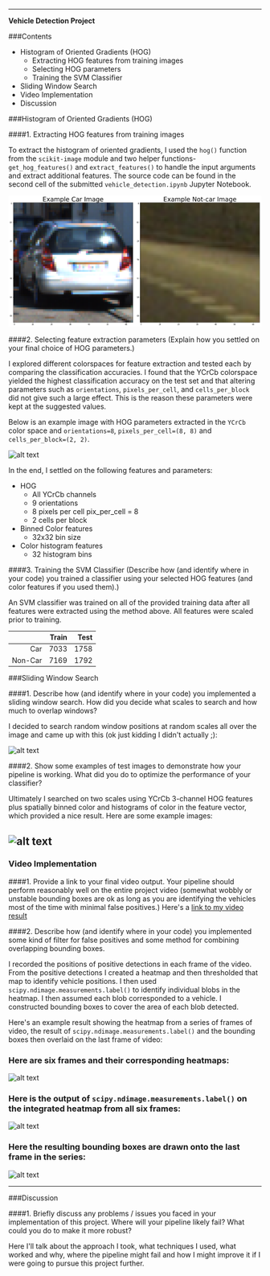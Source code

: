 
---

**Vehicle Detection Project**

[//]: # (Image References)
[image1]: ./writeup_images/car_not_car.png
[image2]: ./writeup_images/HOG_example.jpg
[image3]: ./examples/sliding_windows.jpg
[image4]: ./examples/sliding_window.jpg
[image5]: ./examples/bboxes_and_heat.png
[image6]: ./examples/labels_map.png
[image7]: ./examples/output_bboxes.png
[video1]: ./project_video.mp4

###Contents
* Histogram of Oriented Gradients (HOG)
  * Extracting HOG features from training images
  * Selecting HOG parameters
  * Training the SVM Classifier 
* Sliding Window Search
* Video Implementation
* Discussion

###Histogram of Oriented Gradients (HOG)

####1. Extracting HOG features from training images

To extract the histogram of oriented gradients, I used the `hog()` function from the `scikit-image` module and two helper functions- `get_hog_features()` and `extract_features()` to handle the input arguments and extract additional features. The source code can be found in the second cell of the submitted `vehicle_detection.ipynb` Jupyter Notebook. 

![alt text][image1]

####2. Selecting feature extraction parameters (Explain how you settled on your final choice of HOG parameters.)

I explored different colorspaces for feature extraction and tested each by comparing the classification accuracies. I found that the YCrCb colorspace yielded the highest classification accuracy on the test set and that altering parameters such as `orientations`, `pixels_per_cell`, and `cells_per_block` did not give such a large effect. This is the reason these parameters were kept at the suggested values.

Below is an example image with HOG parameters extracted in the `YCrCb` color space and  `orientations=8`, `pixels_per_cell=(8, 8)` and `cells_per_block=(2, 2)`.

![alt text][image2]

In the end, I settled on the following features and parameters: 
* HOG
  * All YCrCb channels
  * 9 orientations
  * 8 pixels per cell pix_per_cell = 8
  * 2 cells per block
* Binned Color features
  * 32x32 bin size
* Color histogram features
  * 32 histogram bins

####3. Training the SVM Classifier (Describe how (and identify where in your code) you trained a classifier using your selected HOG features (and color features if you used them).)

An SVM classifier was trained on all of the provided training data after all features were extracted using the method above. All features were scaled prior to training. 

|         | Train | Test |
|--------:|------:|-----:|
|     Car |  7033 | 1758 |
| Non-Car |  7169 | 1792 |

###Sliding Window Search

####1. Describe how (and identify where in your code) you implemented a sliding window search.  How did you decide what scales to search and how much to overlap windows?

I decided to search random window positions at random scales all over the image and came up with this (ok just kidding I didn't actually ;):

![alt text][image3]

####2. Show some examples of test images to demonstrate how your pipeline is working.  What did you do to optimize the performance of your classifier?

Ultimately I searched on two scales using YCrCb 3-channel HOG features plus spatially binned color and histograms of color in the feature vector, which provided a nice result.  Here are some example images:

![alt text][image4]
---

### Video Implementation

####1. Provide a link to your final video output.  Your pipeline should perform reasonably well on the entire project video (somewhat wobbly or unstable bounding boxes are ok as long as you are identifying the vehicles most of the time with minimal false positives.)
Here's a [link to my video result](./project_video.mp4)


####2. Describe how (and identify where in your code) you implemented some kind of filter for false positives and some method for combining overlapping bounding boxes.

I recorded the positions of positive detections in each frame of the video.  From the positive detections I created a heatmap and then thresholded that map to identify vehicle positions.  I then used `scipy.ndimage.measurements.label()` to identify individual blobs in the heatmap.  I then assumed each blob corresponded to a vehicle.  I constructed bounding boxes to cover the area of each blob detected.  

Here's an example result showing the heatmap from a series of frames of video, the result of `scipy.ndimage.measurements.label()` and the bounding boxes then overlaid on the last frame of video:

### Here are six frames and their corresponding heatmaps:

![alt text][image5]

### Here is the output of `scipy.ndimage.measurements.label()` on the integrated heatmap from all six frames:
![alt text][image6]

### Here the resulting bounding boxes are drawn onto the last frame in the series:
![alt text][image7]



---

###Discussion

####1. Briefly discuss any problems / issues you faced in your implementation of this project.  Where will your pipeline likely fail?  What could you do to make it more robust?

Here I'll talk about the approach I took, what techniques I used, what worked and why, where the pipeline might fail and how I might improve it if I were going to pursue this project further.  

